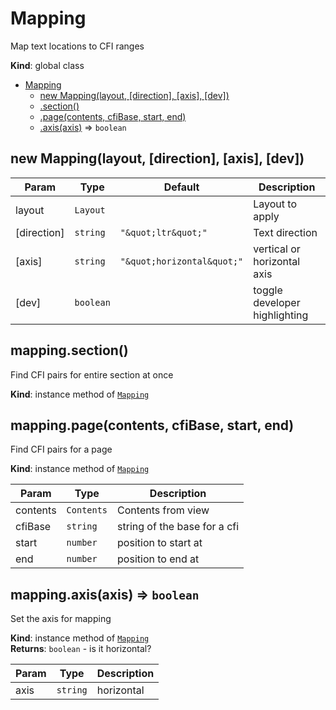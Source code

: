 <a name="Mapping"></a>

# Mapping
Map text locations to CFI ranges

**Kind**: global class  

* [Mapping](#Mapping)
    * [new Mapping(layout, [direction], [axis], [dev])](#new_Mapping_new)
    * [.section()](#Mapping+section)
    * [.page(contents, cfiBase, start, end)](#Mapping+page)
    * [.axis(axis)](#Mapping+axis) ⇒ <code>boolean</code>

<a name="new_Mapping_new"></a>

## new Mapping(layout, [direction], [axis], [dev])

| Param | Type | Default | Description |
| --- | --- | --- | --- |
| layout | <code>Layout</code> |  | Layout to apply |
| [direction] | <code>string</code> | <code>&quot;\&quot;ltr\&quot;&quot;</code> | Text direction |
| [axis] | <code>string</code> | <code>&quot;\&quot;horizontal\&quot;&quot;</code> | vertical or horizontal axis |
| [dev] | <code>boolean</code> |  | toggle developer highlighting |

<a name="Mapping+section"></a>

## mapping.section()
Find CFI pairs for entire section at once

**Kind**: instance method of [<code>Mapping</code>](#Mapping)  
<a name="Mapping+page"></a>

## mapping.page(contents, cfiBase, start, end)
Find CFI pairs for a page

**Kind**: instance method of [<code>Mapping</code>](#Mapping)  

| Param | Type | Description |
| --- | --- | --- |
| contents | <code>Contents</code> | Contents from view |
| cfiBase | <code>string</code> | string of the base for a cfi |
| start | <code>number</code> | position to start at |
| end | <code>number</code> | position to end at |

<a name="Mapping+axis"></a>

## mapping.axis(axis) ⇒ <code>boolean</code>
Set the axis for mapping

**Kind**: instance method of [<code>Mapping</code>](#Mapping)  
**Returns**: <code>boolean</code> - is it horizontal?  

| Param | Type | Description |
| --- | --- | --- |
| axis | <code>string</code> | horizontal | vertical |

